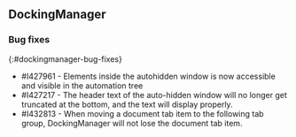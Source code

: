 ## DockingManager

### Bug fixes
{:#dockingmanager-bug-fixes}

* \#I427961 - Elements inside the autohidden window is now accessible and visible in the automation tree
* \#I427217 - The header text of the auto-hidden window will no longer get truncated at the bottom, and the text will display properly. 
* \#I432813 - When moving a document tab item to the following tab group, DockingManager will not lose the document tab item.